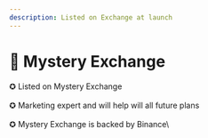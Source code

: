 ```yaml
---
description: Listed on Exchange at launch
---
```


# 🔷 Mystery Exchange

✪ Listed on Mystery Exchange\
\
✪ Marketing expert and will help will all future plans\
\
✪ Mystery Exchange is backed by Binance\
